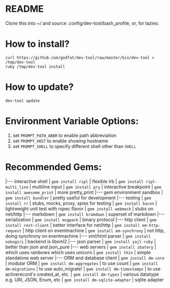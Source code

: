 # README

Clone this into ~/ and source .config/dev-tool/bash_profile, or, for lazies:

# How to install?

    curl https://github.com/godfat/dev-tool/raw/master/bin/dev-tool > /tmp/dev-tool
    ruby /tmp/dev-tool install

# How to update?

    dev-tool update

# Environment Variable Options:

1. set `PROMPT_PATH_ABBR` to enable path abbreviation
2. set `PROMPT_HOST` to enable showing hostname
3. set `PROMPT_SHELL` to specify different shell other than `SHELL`

# Recommended Gems:

|--- interactive shell
| `gem install ripl`              | flexible irb
| `gem install ripl-multi_line`   | multiline input
| `gem install pry`               | interactive breakpoint
| `gem install awesome_print`     | more pretty_print
|--- gem environment sandbox
| `gem install bundler`           | pretty useful for development
|--- testing
| `gem install rr`                | stubs, mocks, proxy, spies for testing
| `gem install bacon`             | lightweight unit test with rspec flavor
| `gem install webmock`           | stubs on net/http
|--- markdown
| `gem install kramdown`          | superset of markdown
|--- serialization
| `gem install msgpack`           | binary protocol
|--- http client
| `gem install rest-client`       | better interface for net/http
| `gem install em-http-request`   | http client on eventmachine
| `gem install em-synchrony`      | not http, doing synchrony on eventmachine
|--- xml/html parser
| `gem install nokogiri`          | backend is libxml2
|--- json parser
| `gem install yajl-ruby`         | better than json and json_pure
|--- web servers
| `gem install zbatery`           | which uses rainbows which uses unicorn
| `gem install thin`              | simple standalone web server
|--- ORM and database client
| `gem install dm-core`           | modular ORM
| `gem install dm-aggregates`     | to use count
| `gem install dm-migrations`     | to use auto_migrate!
| `gem install dm-timestamps`     | to use activerecord's created_at, etc.
| `gem install dm-types`          | various datatype e.g. URI, JSON, Enum, etc
| `gem install dm-sqlite-adapter` | sqlite adapter
